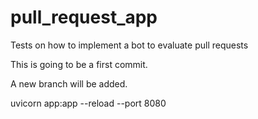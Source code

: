 # pull_request_app

Tests on how to implement a bot to evaluate pull requests

This is going to be a first commit.

A new branch will be added.

uvicorn app:app --reload --port 8080
